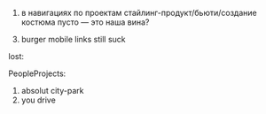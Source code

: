 1. в навигациях по проектам стайлинг-продукт/бьюти/создание костюма пусто — это наша вина?
<!-- 2. close top and bot nav on click everywhere -->
3. burger mobile links still suck
<!-- 4. ticker ends -->
<!-- 5. on not index pages navbar bg-white -->

lost:

PeopleProjects:

1. absolut city-park
2. you drive